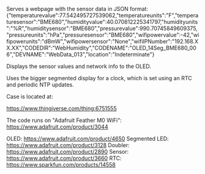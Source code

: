 Serves a webpage with the sensor data in JSON format: 
  {"temperaturevalue":77.542495727539062,"temperatureunits":"F","temperaturesensor":"BME680","humidityvalue":40.070812225341797,"humidityunits":"%R","humiditysensor":"BME680","pressurevalue":990.70745849609375,"pressureunits":"hPa","pressuresensor":"BME680","wifipowervalue":-42,"wifipowerunits":"dBmW","wifipowersensor":"None","wifiIPNumber":"192.168.XX.XX","CODEDIR":"WebHumidity","CODENAME":"OLED_14Seg_BME680_006","DEVNAME":"WebData_013","location":"Indeterminate"}

Displays the sensor values and network info to the OLED.

Uses the bigger segmented display for a clock, which is set using an RTC and periodic NTP updates.


Case is located at:

https://www.thingiverse.com/thing:6751555

The code runs on "Adafruit Feather M0 WiFi": https://www.adafruit.com/product/3044

OLED: https://www.adafruit.com/product/4650
Segmented LED: https://www.adafruit.com/product/3128
Doubler: https://www.adafruit.com/product/2890
Sensor: https://www.adafruit.com/product/3660
RTC: https://www.sparkfun.com/products/14558
